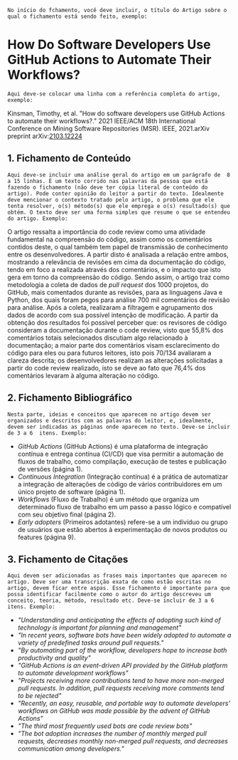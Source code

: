 `No início do fchamento, você deve incluir, o título do Artigo sobre o qual o fichamento está sendo feito, exemplo:`

# How Do Software Developers Use GitHub Actions to Automate Their Workflows?

`Aqui deve-se colocar uma linha com a referência completa do artigo, exemplo:`

Kinsman, Timothy, et al. "How do software developers use GitHub Actions to automate their workflows?." 2021 IEEE/ACM 18th International Conference on Mining Software Repositories (MSR). IEEE, 2021.arXiv preprint arXiv:[2103.12224](https://arxiv.org/abs/2103.12224)

## 1. Fichamento de Conteúdo

`Aqui deve-se incluir uma análise geral do artigo em um parágrafo de  8 a 15 linhas. É um texto corrido nas palavras da pessoa que está fazendo o fichamento (não deve ter cópia literal de conteúdo do artigo). Pode conter opinião do leitor a partir do texto. Idealmente deve mencionar o contexto tratado pelo artigo, o problema que ele tenta resolver, o(s) método(s) que ele emprega e o(s) resultado(s) que obtém. O texto deve ser uma forma simples que resume o que se entendeu do artigo. Exemplo:`

O artigo ressalta a importância do code review como uma atividade fundamental na compreensão do código, assim como os comentários contidos deste, o qual também tem papel de transmissão de conhecimento entre os desenvolvedores. A partir disto é analisada a relação entre ambos, mostrando a relevância de revisões em cima da documentação do código, tendo em foco a realizada através dos comentários, e o impacto que isto gera em torno da compreensão do código. Sendo assim, o artigo traz como metodologia a coleta de dados de _pull request_ dos 1000 projetos, do GitHub, mais comentados durante as revisões, para as linguagens Java e Python, dos quais foram pegos para análise 700 mil comentários de revisão para análise. Após a coleta, realizaram a filtragem e agrupamento dos dados de acordo com sua possível intenção de modificação. A partir da obtenção dos resultados foi possível perceber que: os revisores de código consideram a documentação durante o code review, visto que 55,8% dos comentários totais selecionados discutiam algo relacionado à documentação; a maior parte dos comentários visam esclarecimento do código para eles ou para futuros leitores, isto pois 70/134 avaliaram a clareza descrita; os desenvolvedores realizam as alterações solicitadas a partir do code review realizado, isto se deve ao fato que 76,4% dos comentários levaram à alguma alteração no código.

## 2. Fichamento Bibliográfico 

`Nesta parte, ideias e conceitos que aparecem no artigo devem ser organizados e descritos com as palavras do leitor, e, idealmente, devem ser indicadas as páginas onde aparecem no texto. Deve-se incluir de 3 a 6  itens. Exemplo:`

* _GitHub Actions_ (GitHub Actions) é uma plataforma de integração contínua e entrega contínua (CI/CD) que visa permitir a automação de fluxos de trabalho, como compilação, execução de testes e publicação de versões (página 1).
* _Continuous Integration_ (Integração contínua) é a prática de automatizar a integração de alterações de código de vários contribuidores em um único projeto de software (página 1).
* _Workflows_ (Fluxo de Trabalho) é um método que organiza um determinado fluxo de trabalho em um passo a passo lógico e compatível com seu objetivo final (página 2).
* _Early adopters_ (Primeiros adotantes) refere-se a um indivíduo ou grupo de usuários que estão abertos à experimentação de novos produtos ou features (página 9).

## 3. Fichamento de Citações 

`Aqui devem ser adicionadas as frases mais importantes que aparecem no artigo. Deve ser uma transcrição exata de como estão escritas no artigo, devem ficar entre aspas. Esse fichamento é importante para que possa identificar facilmente como o autor do artigo descreveu um conceito, teoria, método, resultado etc. Deve-se incluir de 3 a 6  itens. Exemplo:`

* _"Understanding and anticipating the effects of adopting such kind of technology is important for planning and management"_ 
* _"In recent years, software bots have been widely adopted to automate a variety of predefined tasks around pull requests."_
* _"By automating part of the workflow, developers hope to increase both productivity and quality"_
* _"GitHub Actions is an event-driven API provided by the GitHub platform to automate development workflows"_
* _"Projects receiving more contributions tend to have more non-merged pull requests. In addition, pull requests receiving more comments tend to be rejected"_
* _"Recently, an easy, reusable, and portable way to automate developers’ workflows on GitHub was made possible by the advent of GitHub Actions"_
* _"The third most frequently used bots are code review bots"_
* _"The bot adoption increases the number of monthly merged pull requests, decreases monthly non-merged pull requests, and decreases communication among developers."_

